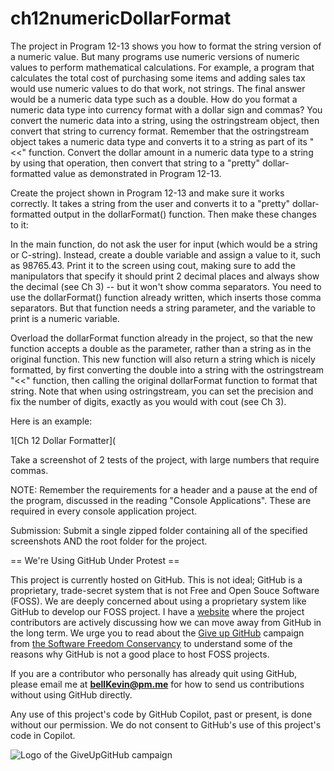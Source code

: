 # ch12numericDollarFormat

The project in Program 12-13 shows you how to format the string version of a numeric value. But many programs use numeric versions of numeric values to perform mathematical calculations. For example, a program that calculates the total cost of purchasing some items and adding sales tax would use numeric values to do that work, not strings. The final answer would be a numeric data type such as a double. How do you format a numeric data type into currency format with a dollar sign and commas? You convert the numeric data into a string, using the ostringstream object, then convert that string to currency format. Remember that the ostringstream object takes a numeric data type and converts it to a string as part of its "<<" function. Convert the dollar amount in a numeric data type to a string by using that operation, then convert that string to a "pretty" dollar-formatted value as demonstrated in Program 12-13. 

Create the project shown in Program 12-13 and make sure it works correctly. It takes a string from the user and converts it to a "pretty" dollar-formatted output in the dollarFormat() function. Then make these changes to it:

In the main function, do not ask the user for input (which would be a string or C-string). Instead, create a double variable and assign a value to it, such as 98765.43. Print it to the screen using cout, making sure to add the manipulators that specify it should print 2 decimal places and always show the decimal (see Ch 3) -- but it won't show comma separators. You need to use the dollarFormat() function already written, which inserts those comma separators. But that function needs a string parameter, and the variable to print is a numeric variable.

Overload the dollarFormat function already in the project, so that the new function accepts a double as the parameter, rather than a string as in the original function. This new function will also return a string which is nicely formatted, by first converting the double into a string with the ostringstream "<<" function, then calling the original dollarFormat function to format that string. Note that when using ostringstream, you can set the precision and fix the number of digits, exactly as you would with cout (see Ch 3).

Here is an example:

1[Ch 12 Dollar Formatter](

Take a screenshot of 2 tests of the project, with large numbers that require commas.

 

NOTE: Remember the requirements for a header and a pause at the end of the program, discussed in the reading "Console Applications". These are required in every console application project.

Submission: Submit a single zipped folder containing all of the specified screenshots AND the root folder for the project.

== We're Using GitHub Under Protest ==

This project is currently hosted on GitHub.  This is not ideal; GitHub is a
proprietary, trade-secret system that is not Free and Open Souce Software
(FOSS).  We are deeply concerned about using a proprietary system like GitHub
to develop our FOSS project. I have a [website](https://bellKevin.me) where the
project contributors are actively discussing how we can move away from GitHub
in the long term.  We urge you to read about the [Give up GitHub](https://GiveUpGitHub.org) campaign 
from [the Software Freedom Conservancy](https://sfconservancy.org) to understand some of the reasons why GitHub is not 
a good place to host FOSS projects.

If you are a contributor who personally has already quit using GitHub, please
email me at **bellKevin@pm.me** for how to send us contributions without
using GitHub directly.

Any use of this project's code by GitHub Copilot, past or present, is done
without our permission.  We do not consent to GitHub's use of this project's
code in Copilot.

![Logo of the GiveUpGitHub campaign](https://sfconservancy.org/img/GiveUpGitHub.png)
